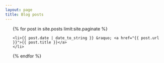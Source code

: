 ```yaml
---
layout: page
title: Blog posts
---
```


<div id="blogContainer" data-page="{{ currentPage }}" data-totalPages="{{ paginator.total_pages }}">
<ul>
{% for post in site.posts limit:site.paginate %} 
	
	<li>{{ post.date | date_to_string }} &raquo; <a href="{{ post.url }}">{{ post.title }}</a>
	</li>
{% endfor %}
	</ul>

</div>

<div class="infinite-spinner"></div>